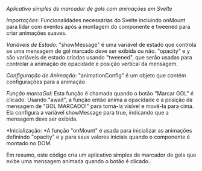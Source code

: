 _Aplicativo simples de marcador de gols com animações em Svelte_

_Importações:_ Funcionalidades necessárias do Svelte incluindo onMount para lidar com eventos após a montagem do componente e tweened para criar animações suaves.

_Variáveis de Estado:_ "showMessage" é uma variável de estado que controla se uma mensagem de gol marcado deve ser exibida ou não.
"opacity" e y são variáveis de estado criadas usando "tweened", que serão usadas para controlar a animação de opacidade e posição vertical da mensagem.

_Configuração de Animação:_ "animationConfig" é um objeto que contém configurações para a animação

_Função marcaGol:_ Esta função é chamada quando o botão "Marcar GOL" é clicado.
Usando "await", a função então anima a opacidade e a posição da mensagem de "GOL MARCADO!" para torná-la visível e movê-la para cima.
Ela configura a variável showMessage para true, indicando que a mensagem deve ser exibida.

*Inicialização: *A função "onMount" é usada para inicializar as animações definindo "opacity" e y para seus valores iniciais quando o componente é montado no DOM.

Em resumo, este código cria um aplicativo simples de marcador de gols que exibe uma mensagem animada quando o botão é clicado.
